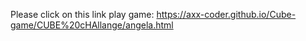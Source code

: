 Please click on this link play game:
https://axx-coder.github.io/Cube-game/CUBE%20cHAllange/angela.html
